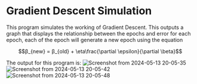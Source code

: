 # Gradient Descent Simulation

This program simulates the working of Gradient Descent. This outputs a graph that displays the relationship between the epochs and error for each epoch, each of the epoch will generate a new epoch using the equation

$$β_{new} = β_{old} + \eta\frac{\partial \epsilon}{\partial \beta}$$

The output for this program is:
![Screenshot from 2024-05-13 20-05-35](https://github.com/gdeeeeyy/Buddi.ai/assets/73658032/15ceb14f-7b97-454f-95f8-b32bcaf498bf)
![Screenshot from 2024-05-13 20-05-42](https://github.com/gdeeeeyy/Buddi.ai/assets/73658032/1e4590a0-4ad6-43ad-a6ea-6d65f859e654)
![Screenshot from 2024-05-13 20-05-48](https://github.com/gdeeeeyy/Buddi.ai/assets/73658032/17790894-36c8-444e-8032-d5df30c57027)

